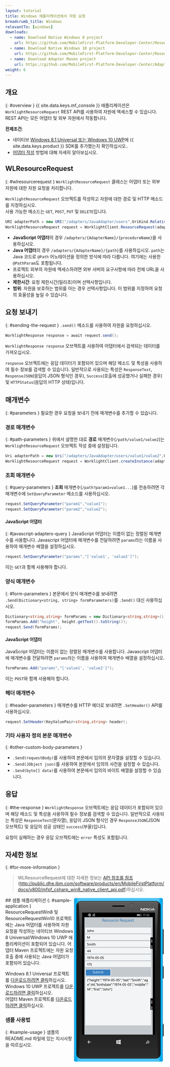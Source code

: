 ```yaml
---
layout: tutorial
title: Windows 애플리케이션에서 자원 요청
breadcrumb_title: Windows
relevantTo: [windows]
downloads:
  - name: Download Native Windows 8 project
    url: https://github.com/MobileFirst-Platform-Developer-Center/ResourceRequestWin8/tree/release80
  - name: Download Native Windows 10 project
    url: https://github.com/MobileFirst-Platform-Developer-Center/ResourceRequestWin10/tree/release80
  - name: Download Adapter Maven project
    url: https://github.com/MobileFirst-Platform-Developer-Center/Adapters/tree/release80
weight: 6
---
```

<!-- NLS_CHARSET=UTF-8 -->
## 개요
{: #overview }
{{ site.data.keys.mf_console }} 애플리케이션은 `WorklightResourceRequest` REST API를 사용하여 자원에 액세스할 수 있습니다.  
REST API는 모든 어댑터 및 외부 자원에서 작동합니다.

**전제조건**:

- 네이티브 [Windows 8.1 Universal 또는 Windows 10 UWP](../../../application-development/sdk/windows-8-10)에 {{ site.data.keys.product }} SDK를 추가했는지 확인하십시오..
- [어댑터 작성](../../../adapters/creating-adapters/) 방법에 대해 자세히 알아보십시오.

## WLResourceRequest
{: #wlresourcerequest }
`WorklightResourceRequest` 클래스는 어댑터 또는 외부 자원에 대한 자원 요청을 처리합니다.

`WorklightResourceRequest` 오브젝트를 작성하고 자원에 대한 경로 및 HTTP 메소드를 지정하십시오.  
사용 가능한 메소드는 `GET`, `POST`, `PUT` 및 `DELETE`입니다.

```cs
URI adapterPath = new URI("/adapters/JavaAdapter/users",UriKind.Relative);
WorklightResourceRequest request = WorklightClient.ResourceRequest(adapterPath,"GET");
```

* **JavaScript 어댑터**의 경우 `/adapters/{AdapterName}/{procedureName}`을 사용하십시오.
* **Java 어댑터**의 경우 `/adapters/{AdapterName}/{path}`를 사용하십시오. `path`는 Java 코드로 `@Path` 어노테이션을 정의한 방식에 따라 다릅니다. 여기에는 사용한 `@PathParam`도 포함됩니다.
* 프로젝트 외부의 자원에 액세스하려면 외부 서버의 요구사항에 따라 전체 URL을 사용하십시오.
* **제한시간**: 요청 제한시간(밀리초)이며 선택사항입니다.
* **범위**: 자원을 보호하는 범위를 아는 경우 선택사항입니다. 이 범위를 지정하여 요청의 효율성을 높일 수 있습니다.

## 요청 보내기
{: #sending-the-request }
`.send()` 메소드를 사용하여 자원을 요청하십시오.

```cs
WorklightResponse response = await request.send();
```

`WorklightResponse response` 오브젝트를 사용하여 어댑터에서 검색되는 데이터를 가져오십시오.

`response` 오브젝트에는 응답 데이터가 포함되어 있으며 해당 메소드 및 특성을 사용하여 필수 정보를 검색할 수 있습니다. 일반적으로 사용되는 특성은 `ResponseText`, `ResponseJSON`(응답이 JSON 형식인 경우), `Success`(호출에 성공했거나 실패한 경우) 및 `HTTPStatus`(응답의 HTTP 상태)입니다.

## 매개변수
{: #parameters }
필요한 경우 요청을 보내기 전에 매개변수를 추가할 수 있습니다.

### 경로 매개변수
{: #path-parameters }
위에서 설명한 대로 **경로** 매개변수(`/path/value1/value2`)는 `WorklightResourceRequest` 오브젝트 작성 중에 설정됩니다.

```cs
Uri adapterPath = new Uri("/adapters/JavaAdapter/users/value1/value2",UriKind.Relative);
WorklightResourceRequest request = WorklightClient.createInstance(adapterPath,"GET");
```

### 조회 매개변수
{: #query-parameters }
**조회** 매개변수(`/path?param1=value1...`)를 전송하려면 각 매개변수에 `SetQueryParameter` 메소드를 사용하십시오.

```cs
request.SetQueryParameter("param1","value1");
request.SetQueryParameter("param2","value2");
```

#### JavaScript 어댑터
{: #javascript-adapters-query }
JavaScript 어댑터는 이름이 없는 정렬된 매개변수를 사용합니다. Javascript 어댑터에 매개변수를 전달하려면 `params`라는 이름을 사용하여 매개변수 배열을 설정하십시오.

```cs
request.SetQueryParameter("params","['value1', 'value2']");
```

이는 `GET`과 함께 사용해야 합니다.

### 양식 매개변수
{: #form-parameters }
본문에서 양식 매개변수를 보내려면 `.Send(Dictionary<string, string> formParameters)`를 `.Send()` 대신 사용하십시오.  

```cs
Dictionary<string,string> formParams = new Dictionary<string,string>();
formParams.Add("height", height.getText().toString());
request.Send(formParams);
```   

#### JavaScript 어댑터
JavaScript 어댑터는 이름이 없는 정렬된 매개변수를 사용합니다. Javascript 어댑터에 매개변수를 전달하려면 `params`라는 이름을 사용하여 매개변수 배열을 설정하십시오.

```cs
formParams.Add("params","['value1', 'value2']");
```

이는 `POST`와 함께 사용해야 합니다.

### 헤더 매개변수
{: #header-parameters }
매개변수를 HTTP 헤더로 보내려면 `.SetHeader()` API를 사용하십시오.

```cs
request.SetHeader(KeyValuePair<string,string> header);
```

### 기타 사용자 정의 본문 매개변수
{: #other-custom-body-parameters }
- `.Send(requestBody)`를 사용하여 본문에서 임의의 문자열을 설정할 수 있습니다.
- `.Send(JObject json)`를 사용하여 본문에서 임의의 사전을 설정할 수 있습니다.
- `.Send(byte[] data)`를 사용하여 본문에서 임의의 바이트 배열을 설정할 수 있습니다.

## 응답
{: #the-response }
`WorklightResponse` 오브젝트에는 응답 데이터가 포함되어 있으며 해당 메소드 및 특성을 사용하여 필수 정보를 검색할 수 있습니다. 일반적으로 사용되는 특성은 `ResponseText`(문자열), 응답이 JSON 형식인 경우 `ResponseJSON`(JSON 오브젝트) 및 응답의 성공 상태인 `success`(부울)입니다.

요청이 실패하는 경우 응답 오브젝트에는 `error` 특성도 포함됩니다.

## 자세한 정보
{: #for-more-information }
> WLResourceRequest에 대한 자세한 정보는 [API 참조를 참조](http://public.dhe.ibm.com/software/products/en/MobileFirstPlatform/docs/v800/mfpf_csharp_win8_native_client_api.pdf)(http://public.dhe.ibm.com/software/products/en/MobileFirstPlatform/docs/v800/mfpf_csharp_win8_native_client_api.pdf)하십시오.

<img alt="샘플 애플리케이션 이미지" src="resource-request-success-win8-10.png" style="float:right"/>
## 샘플 애플리케이션
{: #sample-application }
ResourceRequestWin8 및 ResourceRequestWin10 프로젝트에는 Java 어댑터를 사용하여 자원 요청을 작성하는 네이티브 Windows 8 Universal/Windows 10 UWP 애플리케이션이 포함되어 있습니다.  
어댑터 Maven 프로젝트에는 자원 요청 호출 중에 사용되는 Java 어댑터가 포함되어 있습니다.

Windows 8.1 Universal 프로젝트를 [다운로드하려면 클릭](https://github.com/MobileFirst-Platform-Developer-Center/ResourceRequestWin8/tree/release80)하십시오.  
Windows 10 UWP 프로젝트를 [다운로드하려면 클릭](https://github.com/MobileFirst-Platform-Developer-Center/ResourceRequestWin10/tree/release80)하십시오.  
어댑터 Maven 프로젝트를 [다운로드하려면 클릭](https://github.com/MobileFirst-Platform-Developer-Center/Adapters/tree/release80)하십시오.

### 샘플 사용법
{: #sample-usage }
샘플의 README.md 파일에 있는 지시사항을 따르십시오.
